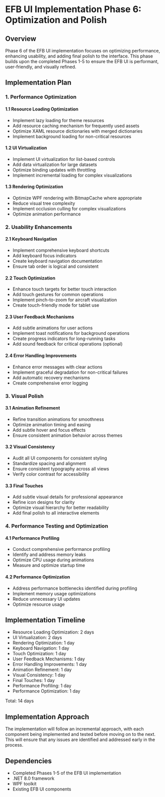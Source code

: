# EFB UI Implementation Phase 6: Optimization and Polish

## Overview

Phase 6 of the EFB UI implementation focuses on optimizing performance, enhancing usability, and adding final polish to the interface. This phase builds upon the completed Phases 1-5 to ensure the EFB UI is performant, user-friendly, and visually refined.

## Implementation Plan

### 1. Performance Optimization

#### 1.1 Resource Loading Optimization
- Implement lazy loading for theme resources
- Add resource caching mechanism for frequently used assets
- Optimize XAML resource dictionaries with merged dictionaries
- Implement background loading for non-critical resources

#### 1.2 UI Virtualization
- Implement UI virtualization for list-based controls
- Add data virtualization for large datasets
- Optimize binding updates with throttling
- Implement incremental loading for complex visualizations

#### 1.3 Rendering Optimization
- Optimize WPF rendering with BitmapCache where appropriate
- Reduce visual tree complexity
- Implement occlusion culling for complex visualizations
- Optimize animation performance

### 2. Usability Enhancements

#### 2.1 Keyboard Navigation
- Implement comprehensive keyboard shortcuts
- Add keyboard focus indicators
- Create keyboard navigation documentation
- Ensure tab order is logical and consistent

#### 2.2 Touch Optimization
- Enhance touch targets for better touch interaction
- Add touch gestures for common operations
- Implement pinch-to-zoom for aircraft visualization
- Create touch-friendly mode for tablet use

#### 2.3 User Feedback Mechanisms
- Add subtle animations for user actions
- Implement toast notifications for background operations
- Create progress indicators for long-running tasks
- Add sound feedback for critical operations (optional)

#### 2.4 Error Handling Improvements
- Enhance error messages with clear actions
- Implement graceful degradation for non-critical failures
- Add automatic recovery mechanisms
- Create comprehensive error logging

### 3. Visual Polish

#### 3.1 Animation Refinement
- Refine transition animations for smoothness
- Optimize animation timing and easing
- Add subtle hover and focus effects
- Ensure consistent animation behavior across themes

#### 3.2 Visual Consistency
- Audit all UI components for consistent styling
- Standardize spacing and alignment
- Ensure consistent typography across all views
- Verify color contrast for accessibility

#### 3.3 Final Touches
- Add subtle visual details for professional appearance
- Refine icon designs for clarity
- Optimize visual hierarchy for better readability
- Add final polish to all interactive elements

### 4. Performance Testing and Optimization

#### 4.1 Performance Profiling
- Conduct comprehensive performance profiling
- Identify and address memory leaks
- Optimize CPU usage during animations
- Measure and optimize startup time

#### 4.2 Performance Optimization
- Address performance bottlenecks identified during profiling
- Implement memory usage optimizations
- Reduce unnecessary UI updates
- Optimize resource usage

## Implementation Timeline

- Resource Loading Optimization: 2 days
- UI Virtualization: 2 days
- Rendering Optimization: 1 day
- Keyboard Navigation: 1 day
- Touch Optimization: 1 day
- User Feedback Mechanisms: 1 day
- Error Handling Improvements: 1 day
- Animation Refinement: 1 day
- Visual Consistency: 1 day
- Final Touches: 1 day
- Performance Profiling: 1 day
- Performance Optimization: 1 day

Total: 14 days

## Implementation Approach

The implementation will follow an incremental approach, with each component being implemented and tested before moving on to the next. This will ensure that any issues are identified and addressed early in the process.

## Dependencies

- Completed Phases 1-5 of the EFB UI implementation
- .NET 8.0 framework
- WPF toolkit
- Existing EFB UI components
